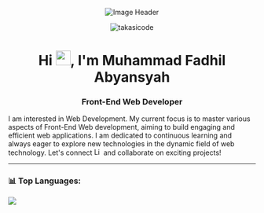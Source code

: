 <p align="center"><img src="https://user-images.githubusercontent.com/59575502/127335491-fdba1874-e943-4d3c-ab8c-678ffe22f8b8.png" alt="Image Header" ></p>

<p align="center">
 <img src="https://komarev.com/ghpvc/?username=takasicode&label=Views%20Profile&color=0e75b6&style=flat" alt="takasicode"/>
</p>

<h1 align="center">Hi <img src="https://raw.githubusercontent.com/MartinHeinz/MartinHeinz/master/wave.gif" width=30px>, I'm Muhammad Fadhil Abyansyah</h1>
<h3 align="center">Front-End Web Developer</h3>
<p>I am interested in Web Development. My current focus is to master various aspects of Front-End Web development, aiming to build engaging and efficient web applications. I am dedicated to continuous learning and always eager to explore new technologies in the dynamic field of web technology. Let's connect <a href="https://www.linkedin.com/in/muhammad-fadhil-abyansyah" target="_blank"><img src="https://cdn-icons-png.flaticon.com/512/174/174857.png" alt="LinkedIn Logo" width="15" height="15"></a> and collaborate on exciting projects!</p>

<hr/>

### 📊 Top Languages:
<p>
  <tr>
   <td><img src="https://github-readme-stats.vercel.app/api/top-langs/?username=takasicode&&layout=pie&langs_count=8&theme=radical&hide_border=true"></td>
  </tr>
</p>
